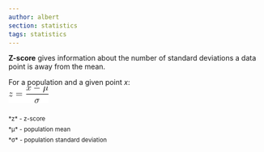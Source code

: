 ```yaml
---
author: albert
section: statistics
tags: statistics
---
```

<!--more-->
**Z-score** gives information about the number of standard deviations a data point is away from the mean. 

For a population and a given point *x*: <br />
![Z-score](/assets/images/handbook/statistics/z-score.gif)

<sub>
*z* - z-score <br />
*&mu;* - population mean <br />
*&sigma;* - population standard deviation 
</sub>